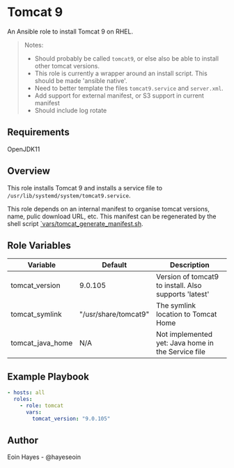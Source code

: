 # Tomcat 9

An Ansible role to install Tomcat 9 on RHEL.

> Notes:  
>
> - Should probably be called `tomcat9`, or else also be able to install other tomcat versions.  
> - This role is currently a wrapper around an install script. This should be made 'ansible native'.  
> - Need to better template the files `tomcat9.service` and `server.xml`.  
> - Add support for external manifest, or S3 support in current manifest
> - Should include log rotate 

## Requirements

OpenJDK11

## Overview

This role installs Tomcat 9 and installs a service file to `/usr/lib/systemd/system/tomcat9.service`. 

This role depends on an internal manifest to organise tomcat versions, name, pulic download URL, etc. This manifest can be regenerated by the shell script [`vars/tomcat_generate_manifest.sh](vars/tomcat_generate_manifest.sh). 

## Role Variables

| Variable         | Default              | Description                                        |
| ---------------- | -------------------- | -------------------------------------------------- |
| tomcat_version   | 9.0.105              | Version of tomcat9 to install. Also supports 'latest'                     |
| tomcat_symlink   | "/usr/share/tomcat9" | The symlink location to Tomcat Home                |
| tomcat_java_home | N/A                  | Not implemented yet: Java home in the Service file |

## Example Playbook

```yaml
- hosts: all
  roles:
    - role: tomcat
      vars:
        tomcat_version: "9.0.105"
```

## Author

Eoin Hayes - @hayeseoin